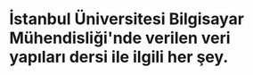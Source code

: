 # İstanbul Üniversitesi Bilgisayar Mühendisliği'nde verilen veri yapıları dersi ile ilgili her şey.
